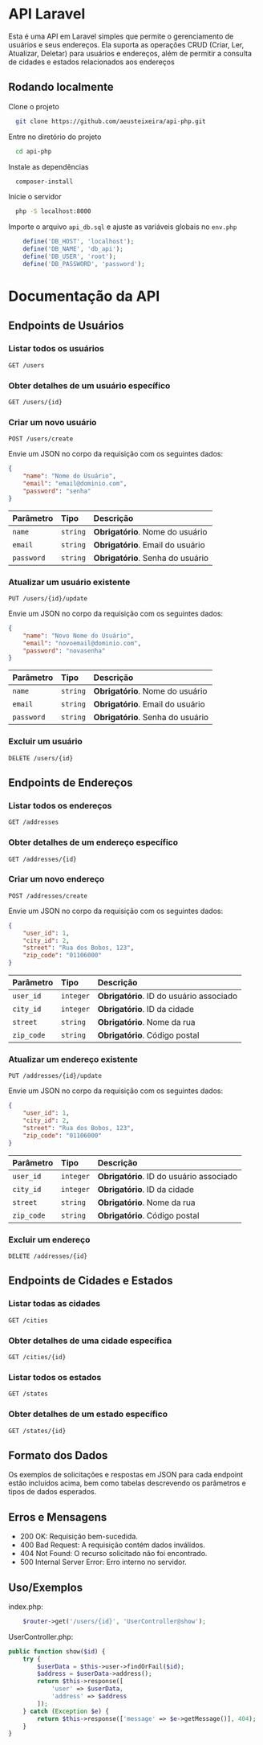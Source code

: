 
# API Laravel

Esta é uma API em Laravel simples que permite o gerenciamento de usuários e seus endereços. Ela suporta as operações CRUD (Criar, Ler, Atualizar, Deletar) para usuários e endereços, além de permitir a consulta de cidades e estados relacionados aos endereços


## Rodando localmente

Clone o projeto

```bash
  git clone https://github.com/aeusteixeira/api-php.git
```

Entre no diretório do projeto

```bash
  cd api-php
```

Instale as dependências

```bash
  composer-install
```

Inicie o servidor

```bash
  php -S localhost:8000
```

Importe o arquivo `api_db.sql` e ajuste as variáveis globais no `env.php`

```php
    define('DB_HOST', 'localhost');
    define('DB_NAME', 'db_api');
    define('DB_USER', 'root');
    define('DB_PASSWORD', 'password');
```
# Documentação da API

## Endpoints de Usuários

### Listar todos os usuários
```http
GET /users
```

### Obter detalhes de um usuário específico
```http
GET /users/{id}
```

### Criar um novo usuário
```http
POST /users/create
```
Envie um JSON no corpo da requisição com os seguintes dados:

```json
{
    "name": "Nome do Usuário",
    "email": "email@dominio.com",
    "password": "senha"
}
```

| Parâmetro | Tipo | Descrição |
| :--- | :--- | :--- |
| `name` | `string` | **Obrigatório**. Nome do usuário |
| `email` | `string` | **Obrigatório**. Email do usuário |
| `password` | `string` | **Obrigatório**. Senha do usuário |

### Atualizar um usuário existente
```http
PUT /users/{id}/update
```
Envie um JSON no corpo da requisição com os seguintes dados:

```json
{
    "name": "Novo Nome do Usuário",
    "email": "novoemail@dominio.com",
    "password": "novasenha"
}
```

| Parâmetro | Tipo | Descrição |
| :--- | :--- | :--- |
| `name` | `string` | **Obrigatório**. Nome do usuário |
| `email` | `string` | **Obrigatório**. Email do usuário |
| `password` | `string` | **Obrigatório**. Senha do usuário |

### Excluir um usuário
```http
DELETE /users/{id}
```

## Endpoints de Endereços

### Listar todos os endereços
```http
GET /addresses
```

### Obter detalhes de um endereço específico
```http
GET /addresses/{id}
```

### Criar um novo endereço
```http
POST /addresses/create
```
Envie um JSON no corpo da requisição com os seguintes dados:

```json
{
    "user_id": 1,
    "city_id": 2,
    "street": "Rua dos Bobos, 123",
    "zip_code": "01106000"
}
```

| Parâmetro | Tipo | Descrição |
| :--- | :--- | :--- |
| `user_id` | `integer` | **Obrigatório**. ID do usuário associado |
| `city_id` | `integer` | **Obrigatório**. ID da cidade |
| `street` | `string` | **Obrigatório**. Nome da rua |
| `zip_code` | `string` | **Obrigatório**. Código postal |

### Atualizar um endereço existente
```http
PUT /addresses/{id}/update
```
Envie um JSON no corpo da requisição com os seguintes dados:

```json
{
    "user_id": 1,
    "city_id": 2,
    "street": "Rua dos Bobos, 123",
    "zip_code": "01106000"
}
```

| Parâmetro | Tipo | Descrição |
| :--- | :--- | :--- |
| `user_id` | `integer` | **Obrigatório**. ID do usuário associado |
| `city_id` | `integer` | **Obrigatório**. ID da cidade |
| `street` | `string` | **Obrigatório**. Nome da rua |
| `zip_code` | `string` | **Obrigatório**. Código postal |

### Excluir um endereço
```http
DELETE /addresses/{id}
```

## Endpoints de Cidades e Estados

### Listar todas as cidades
```http
GET /cities
```

### Obter detalhes de uma cidade específica
```http
GET /cities/{id}
```

### Listar todos os estados
```http
GET /states
```

### Obter detalhes de um estado específico
```http
GET /states/{id}
```

## Formato dos Dados
Os exemplos de solicitações e respostas em JSON para cada endpoint estão incluídos acima, bem como tabelas descrevendo os parâmetros e tipos de dados esperados. 

## Erros e Mensagens
- 200 OK: Requisição bem-sucedida.
- 400 Bad Request: A requisição contém dados inválidos.
- 404 Not Found: O recurso solicitado não foi encontrado.
- 500 Internal Server Error: Erro interno no servidor.
## Uso/Exemplos

index.php:
```php
    $router->get('/users/{id}', 'UserController@show');
```
UserController.php:
```php
public function show($id) {
    try {
        $userData = $this->user->findOrFail($id);
        $address = $userData->address();
        return $this->response([
            'user' => $userData,
            'address' => $address
        ]);
    } catch (Exception $e) {
        return $this->response(['message' => $e->getMessage()], 404);
    }
}
```
